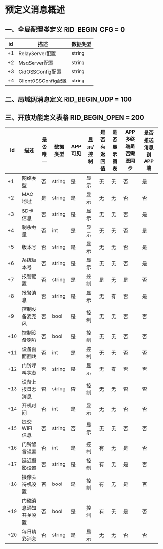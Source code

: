 # 预定义消息概述

## 一、全局配置类定义 RID_BEGIN_CFG = 0

|id     |描述                  |数据类型    |  
|-------|-------------------|----------|
| +1     | RelayServer配置      | string     |
| +2     | MsgServer配置        | string     | 
| +3     | CidOSSConfig配置     | string     | 
| +4     | ClientOSSConfig配置  | string     | 



## 二、局域网消息定义 RID_BEGIN_UDP = 100


## 三、开放功能定义表格 RID_BEGIN_OPEN = 200

| id     |描述       |是否唯一   |数据类型    |APP可见    |显示/控制     |是否有返回值   | 是否展示图表    | APP多终端是否需要同步 | 是否推送消息到APP端 |
|-------|----------|----------|----------|----------|------------ |---------|---------|------|------|
| +1     | 网络类型  | 否        | string     | 是        | 显示         | 无      |无       | 否 | 是 |
| +2     | MAC地址   | 是        | string     | 是        | 显示         | 无      |无       | 否 | 否 |
| +3     | SD卡信息  | 否        | string     | 是        | 显示         | 无      |无       | 否 | 是 |
| +4     | 剩余电量  | 否        | int        | 是        | 显示         | 无      |无       | 否 | 是 |
| +5     | 版本号    | 否        | string     | 是        | 显示         | 无      |无       | 否 | 是 |
| +6     | 系统版本号| 否        | string     | 是        | 显示         | 无      |无       | 否 | 是 |
| +7     | 报警配置  | 否        | string     | 是        | 控制         | 是     |无       | 是 | 否 |
| +8     | 报警消息  | 否        | string     | 是        | 显示         | 无      |有       | 否 | 是 |
| +9     | 控制设备麦克风 | 否   | bool       | 是        | 控制         | 无      |无       | 否 | 否 |
| +10    | 控制设备喇叭   | 否   | bool       | 是        | 控制         | 无      |无       | 否 | 否 |
| +11    | 设备画面翻转   | 否   | int        | 是        | 控制         | 无      |无       | 否 | 否 |
| +12    | 门铃呼叫状态   | 否   | string     | 是        | 显示         | 无      |有       | 否 | 否 |
| +13    | 设备上报日志消息 | 否 | string     | 否        | 控制         | 无      |无       | 否 | 否 |
| +14    | 开机时间         | 否 | int        | 是        | 显示         | 无      |无       | 否 | 否 |
| +15    | 提交WIFI信息     | 否 | string     | 否        | 显示         | 无      |无       | 否 | 否 |
| +16    | 门铃留言设置     | 否 | int     | 是        | 控制         | 有      |无       | 是 | 否 |
| +17    | 延迟摄影设置     | 否 | string     | 是        | 控制         | 有      |无       | 是 | 否 |
| +18    | 摄像头待机设置   | 否 | bool        | 是        | 控制         | 有      |无       | 是 | 否 |
| +19    | 门磁消息通知开关设置| 否 | bool      | 是        | 控制         | 有      |无       | 是 | 否 |
| +20    | 每日精彩消息     | 否 | string     | 是        | 显示         | 无      |无       | 否 | 否 |



